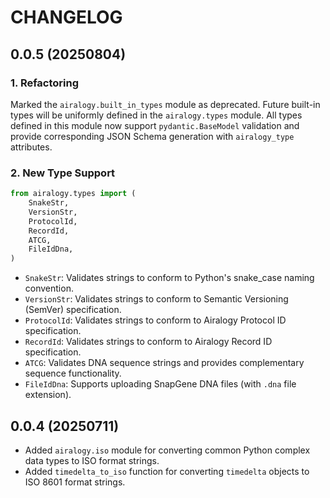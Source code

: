 # CHANGELOG

## 0.0.5 (20250804)

### 1. Refactoring

Marked the `airalogy.built_in_types` module as deprecated. Future built-in types will be uniformly defined in the `airalogy.types` module. All types defined in this module now support `pydantic.BaseModel` validation and provide corresponding JSON Schema generation with `airalogy_type` attributes.

### 2. New Type Support

```py
from airalogy.types import (
    SnakeStr,
    VersionStr,
    ProtocolId,
    RecordId,
    ATCG,
    FileIdDna,
)
```

- `SnakeStr`: Validates strings to conform to Python's snake_case naming convention.
- `VersionStr`: Validates strings to conform to Semantic Versioning (SemVer) specification.
- `ProtocolId`: Validates strings to conform to Airalogy Protocol ID specification.
- `RecordId`: Validates strings to conform to Airalogy Record ID specification.
- `ATCG`: Validates DNA sequence strings and provides complementary sequence functionality.
- `FileIdDna`: Supports uploading SnapGene DNA files (with `.dna` file extension).

## 0.0.4 (20250711)

- Added `airalogy.iso` module for converting common Python complex data types to ISO format strings.
- Added `timedelta_to_iso` function for converting `timedelta` objects to ISO 8601 format strings.
